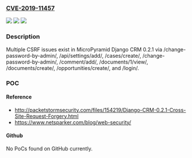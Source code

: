 ### [CVE-2019-11457](https://cve.mitre.org/cgi-bin/cvename.cgi?name=CVE-2019-11457)
![](https://img.shields.io/static/v1?label=Product&message=n%2Fa&color=blue)
![](https://img.shields.io/static/v1?label=Version&message=n%2Fa&color=blue)
![](https://img.shields.io/static/v1?label=Vulnerability&message=n%2Fa&color=brighgreen)

### Description

Multiple CSRF issues exist in MicroPyramid Django CRM 0.2.1 via /change-password-by-admin/, /api/settings/add/, /cases/create/, /change-password-by-admin/, /comment/add/, /documents/1/view/, /documents/create/, /opportunities/create/, and /login/.

### POC

#### Reference
- http://packetstormsecurity.com/files/154219/Django-CRM-0.2.1-Cross-Site-Request-Forgery.html
- https://www.netsparker.com/blog/web-security/

#### Github
No PoCs found on GitHub currently.

